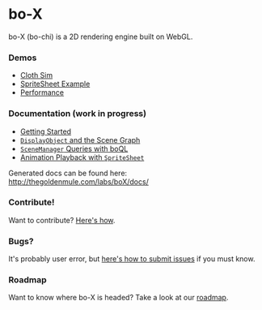 # bo-X

bo-X (bo-chi) is a 2D rendering engine built on WebGL.

### Demos

* [Cloth Sim](http://thegoldenmule.com/labs/boX/demos/index-fabric.html)
* [SpriteSheet Example](http://thegoldenmule.com/labs/boX/demos/index-wyvern.html)
* [Performance](http://thegoldenmule.com/labs/boX/demos/index-test.html)

### Documentation (work in progress)

* [Getting Started](https://github.com/thegoldenmule/boX/blob/master/md/GettingStarted.md)
* [`DisplayObject` and the Scene Graph](https://github.com/thegoldenmule/boX/blob/master/md/DisplayObject.md)
* [`SceneManager` Queries with boQL](https://github.com/thegoldenmule/boX/blob/master/md/SceneManager.md)
* [Animation Playback with `SpriteSheet`](https://github.com/thegoldenmule/boX/blob/master/md/SpriteSheet.md)

Generated docs can be found here: http://thegoldenmule.com/labs/boX/docs/

### Contribute!

Want to contribute? [Here's how](https://github.com/thegoldenmule/boX/blob/master/md/Contribute.md).

### Bugs?

It's probably user error, but [here's how to submit issues](https://github.com/thegoldenmule/boX/blob/master/md/Bugs.md) if you must know.

### Roadmap

Want to know where bo-X is headed? Take a look at our [roadmap](https://github.com/thegoldenmule/boX/blob/master/md/Roadmap.md).